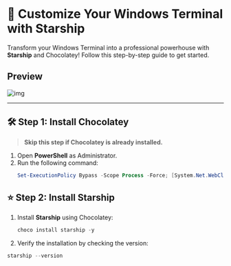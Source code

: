 # 🚀 Customize Your Windows Terminal with Starship
Transform your Windows Terminal into a professional powerhouse with **Starship** and Chocolatey! Follow this step-by-step guide to get started.

## Preview
![img](https://github.com/user-attachments/assets/59d43010-083b-45e9-aef0-aa0f7d0d2239)


---

## 🛠️ Step 1: Install Chocolatey

> **Skip this step if Chocolatey is already installed.**

1. Open **PowerShell** as Administrator.
2. Run the following command:
   ```powershell
   Set-ExecutionPolicy Bypass -Scope Process -Force; [System.Net.WebClient]::new().DownloadString('https://community.chocolatey.org/install.ps1') | Invoke-Expression

## ⭐ Step 2: Install Starship

1. Install **Starship** using Chocolatey:
   ```powershell
   choco install starship -y

2. Verify the installation by checking the version:
  ```powershell
  starship --version
